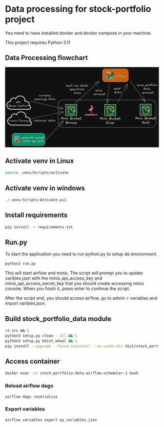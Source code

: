 # Data processing for stock-portfolio project

You need to have installed docker and docker compose in your machine.

This project requires Python 3.11

## Data Processing flowchart

![Application Data Flowchart](./images/flowchart.png)

## Activate venv in Linux

```bash
source .venv/Scripts/activate
```

## Activate venv in windows

```powershell
./.venv/Scripts/Activate.ps1
```

## Install requirements

```bash
pip install -r requirements.txt
```

## Run.py

To start the application you need to run python.py to setup de environment.

```bash
python3 run.py
```

This will start airflow and minio.
The script will prompt you to update varibles.json with the minio_api_access_key and minio_api_access_secret_key that you should create accessing minio console.
When you finish it, press enter to continue the script.

After the script end, you should access airflow, go to admin > variables and import varibles.json.

## Build stock_portfolio_data module

```bash
cd src && \
python3 setup.py clean --all && \
python3 setup.py bdist_wheel && \
pip install --upgrade --force-reinstall --no-cache-dir dist/stock_portfolio_data-0.0.0-py3-none-any.whl
```

## Access container

``` bash
docker exec -it stock-portfolio-data-airflow-scheduler-1 bash
```

### Reload airflow dags

```bash
airflow dags reserialize
```

### Export variables

```bash
airflow variables export my_variables.json
```
